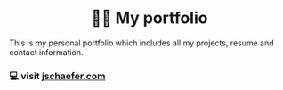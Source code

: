 <h1 align="center">👨‍💻 My portfolio </h1>

This is my personal portfolio which includes all my projects, resume and contact information.

[jschaefer.com]: https://jschaefer.vercel.app/

### 💻 visit [jschaefer.com]

